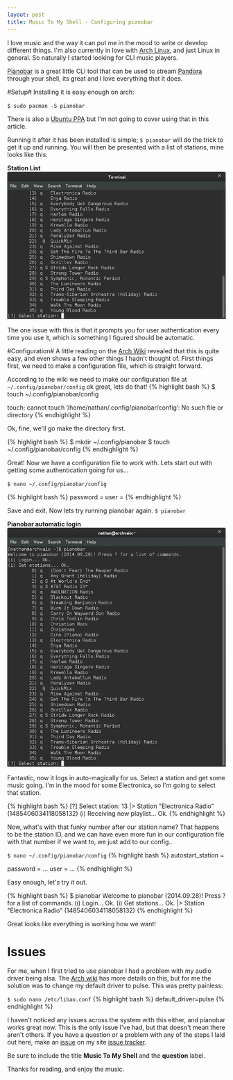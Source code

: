 ```yaml
---
layout: post
title: Music To My Shell - Configuring pianobar
---
```

I love music and the way it can put me in the mood to write or develop different things. I'm also currently in love with [Arch Linux](https://www.archlinux.org/), and just Linux in general. So naturally I started looking for CLI music players.

[Pianobar](http://6xq.net/projects/pianobar/) is a great little CLI tool that can be used to stream [Pandora](http://www.pandora.com/) through your shell, its great and I love everything that it does. 

#Setup#
Installing it is easy enough on arch:

`$ sudo pacman -S pianobar`

There is also a [Ubuntu PPA](https://launchpad.net/ubuntu/+source/pianobar) but I'm not going to cover using that in this article.

Running it after it has been installed is simple; `$ pianobar` will do the trick to get it up and running. You will then be presented with a list of stations, mine looks like this:

**Station List**
![Station List](/img/pianobar_stations.png)

The one issue with this is that it prompts you for user authentication every time you use it, which is something I figured should be automatic.

#Configuration#
A little reading on the [Arch Wiki](https://wiki.archlinux.org/index.php/Pianobar#Configuration) revealed that this is quite easy, and even shows a few other things I hadn't thought of. First things first, we need to make a configuration file, which is straight forward. 

According to the wiki we need to make our configuration file at `~/.config/pianobar/config` ok great, lets do that!
{% highlight bash %}
$ touch ~/.config/pianobar/config

touch: cannot touch ‘/home/nathan/.config/pianobar/config’: No such file or directory
{% endhighlight %}

Ok, fine, we'll go make the directory first.

{% highlight bash %}
$ mkdir ~/.config/pianobar
$ touch ~/.config/pianobar/config
{% endhighlight %}

Great! Now we have a configuration file to work with. Lets start out with getting some authentication going for us...

`$ nano ~/.config/pianobar/config`

{% highlight bash %}
password = <yourpassword>
user = <username>
{% endhighlight %}

Save and exit. Now lets try running pianobar again. `$ pianobar`

**Pianobar automatic login**
![pianobar](/img/pianobar_auth.png)

Fantastic, now it logs in auto-magically for us. Select a station and get some music going. I'm in the mood for some Electronica, so I'm going to select that station. 

{% highlight bash %}
[?] Select station: 13
|>  Station "Electronica Radio" (1485406034118058132)
(i) Receiving new playlist... Ok.
{% endhighlight %}

Now, what's with that funky number after our station name? That happens to be the station ID, and we can have even more fun in our configuration file with that number if we want to, we just add to our config..

`$ nano ~/.config/pianobar/config`
{% highlight bash %}
autostart_station = <stationid>

password = ...
user = ...
{% endhighlight %}

Easy enough, let's try it out.

{% highlight bash %}
$ pianobar
Welcome to pianobar (2014.09.28)! Press ? for a list of commands.
(i) Login... Ok.
(i) Get stations... Ok.
|>  Station "Electronica Radio" (1485406034118058132)
{% endhighlight %}

Great looks like everything is working how we want!

# Issues #
For me, when I first tried to use pianobar I had a problem with my audio driver being alsa. The [Arch wiki](https://wiki.archlinux.org/index.php/Pianobar#Troubleshooting) has more details on this, but for me the solution was to change my default driver to pulse. This was pretty painless:

`$ sudo nano /etc/libao.conf`
{% highlight bash %}
default_driver=pulse
{% endhighlight %}

I haven't noticed any issues across the system with this either, and pianobar works great now. This is the only issue I've had, but that doesn't mean there aren't others. If you have a question or a problem with any of the steps I laid out here, make an [issue](https://github.com/NathanBland/NathanBland.github.io/issues/new) on my site [issue tracker](https://github.com/NathanBland/NathanBland.github.io/issues).

Be sure to include the title **Music To My Shell** and the **question** label.

Thanks for reading, and enjoy the music.